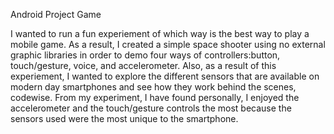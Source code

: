 Android Project Game

I wanted to run a fun experiement of which way is the best way to play a mobile game.  As a result, I created
a simple space shooter using no external graphic libraries in order to demo four ways of controllers:button,
touch/gesture, voice, and accelerometer.  Also, as a result of this experiement, I wanted to explore the different
sensors that are available on modern day smartphones and see how they work behind the scenes, codewise.  From my
experiment, I have found personally, I enjoyed the accelerometer and the touch/gesture controls the most because
the sensors used were the most unique to the smartphone.
